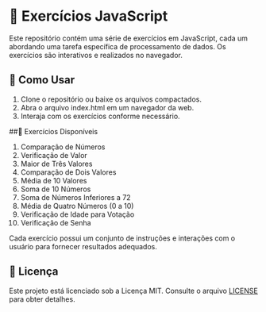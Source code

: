 # 📌 Exercícios JavaScript
Este repositório contém uma série de exercícios em JavaScript, cada um abordando uma tarefa específica de processamento de dados. Os exercícios são interativos e realizados no navegador.

## 🚀 Como Usar
1. Clone o repositório ou baixe os arquivos compactados.
2. Abra o arquivo index.html em um navegador da web.
3. Interaja com os exercícios conforme necessário.

##📘 Exercícios Disponíveis
1. Comparação de Números
2. Verificação de Valor
3. Maior de Três Valores
4. Comparação de Dois Valores
5. Média de 10 Valores
6. Soma de 10 Números
7. Soma de Números Inferiores a 72
8. Média de Quatro Números (0 a 10)
9. Verificação de Idade para Votação
10. Verificação de Senha

Cada exercício possui um conjunto de instruções e interações com o usuário para fornecer resultados adequados.

## 📝 Licença
Este projeto está licenciado sob a Licença MIT. Consulte o arquivo [LICENSE](LICENSE) para obter detalhes.
